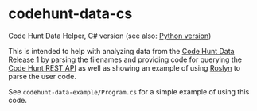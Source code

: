 # codehunt-data-cs
Code Hunt Data Helper, C# version (see also: [Python version][py])

This is intended to help with analyzing data from the [Code Hunt Data
Release 1][dr1] by parsing the filenames and providing code for querying the
[Code Hunt REST API](https://api.codehunt.com/) as well as showing an
example of using [Roslyn][roslyn] to parse the user code.

See `codehunt-data-example/Program.cs` for a simple example of using this code.


[py]: https://github.com/dperelman/codehunt-data-py
[roslyn]: https://github.com/dotnet/roslyn
[dr1]: https://github.com/Microsoft/Code-Hunt/tree/master/Code%20Hunt%20dataset%201
